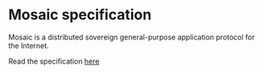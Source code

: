 # Mosaic specification

Mosaic is a distributed sovereign general-purpose application protocol for the Internet.

Read the specification [here](https://stevefarroll.github.io/mosaic-spec/)
